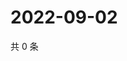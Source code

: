 # 2022-09-02

共 0 条

<!-- BEGIN WEIBO -->
<!-- 最后更新时间 Fri Sep 02 2022 06:16:28 GMT+0800 (China Standard Time) -->

<!-- END WEIBO -->
